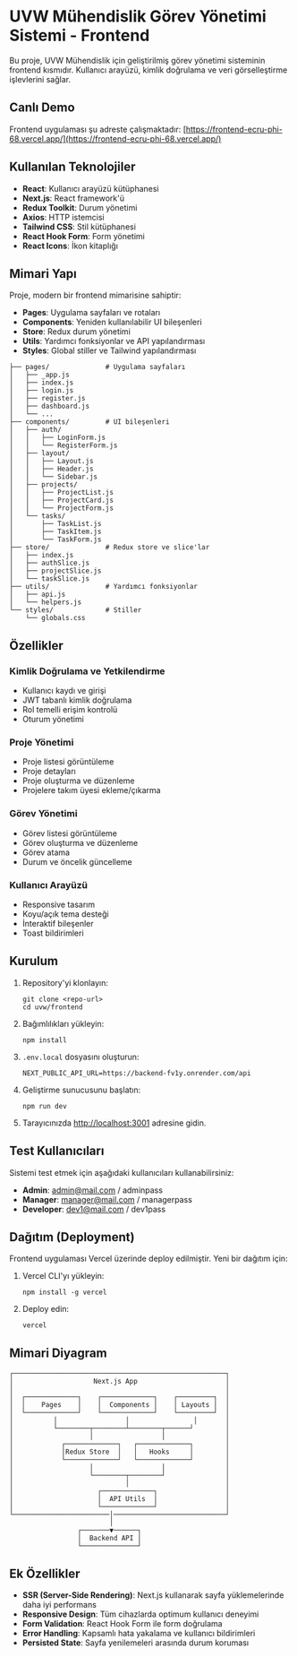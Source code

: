 # UVW Mühendislik Görev Yönetimi Sistemi - Frontend

Bu proje, UVW Mühendislik için geliştirilmiş görev yönetimi sisteminin frontend kısmıdır. Kullanıcı arayüzü, kimlik doğrulama ve veri görselleştirme işlevlerini sağlar.

## Canlı Demo

Frontend uygulaması şu adreste çalışmaktadır: [https://frontend-ecru-phi-68.vercel.app/](https://frontend-ecru-phi-68.vercel.app/)

## Kullanılan Teknolojiler

- **React**: Kullanıcı arayüzü kütüphanesi
- **Next.js**: React framework'ü
- **Redux Toolkit**: Durum yönetimi
- **Axios**: HTTP istemcisi
- **Tailwind CSS**: Stil kütüphanesi
- **React Hook Form**: Form yönetimi
- **React Icons**: İkon kitaplığı

## Mimari Yapı

Proje, modern bir frontend mimarisine sahiptir:

- **Pages**: Uygulama sayfaları ve rotaları
- **Components**: Yeniden kullanılabilir UI bileşenleri
- **Store**: Redux durum yönetimi
- **Utils**: Yardımcı fonksiyonlar ve API yapılandırması
- **Styles**: Global stiller ve Tailwind yapılandırması

```ascii
├── pages/              # Uygulama sayfaları
│   ├── _app.js
│   ├── index.js
│   ├── login.js
│   ├── register.js
│   ├── dashboard.js
│   └── ...
├── components/         # UI bileşenleri
│   ├── auth/
│   │   ├── LoginForm.js
│   │   └── RegisterForm.js
│   ├── layout/
│   │   ├── Layout.js
│   │   ├── Header.js
│   │   └── Sidebar.js
│   ├── projects/
│   │   ├── ProjectList.js
│   │   ├── ProjectCard.js
│   │   └── ProjectForm.js
│   └── tasks/
│       ├── TaskList.js
│       ├── TaskItem.js
│       └── TaskForm.js
├── store/              # Redux store ve slice'lar
│   ├── index.js
│   ├── authSlice.js
│   ├── projectSlice.js
│   └── taskSlice.js
├── utils/              # Yardımcı fonksiyonlar
│   ├── api.js
│   └── helpers.js
└── styles/             # Stiller
    └── globals.css
```

## Özellikler

### Kimlik Doğrulama ve Yetkilendirme
- Kullanıcı kaydı ve girişi
- JWT tabanlı kimlik doğrulama
- Rol temelli erişim kontrolü
- Oturum yönetimi

### Proje Yönetimi
- Proje listesi görüntüleme
- Proje detayları
- Proje oluşturma ve düzenleme
- Projelere takım üyesi ekleme/çıkarma

### Görev Yönetimi
- Görev listesi görüntüleme
- Görev oluşturma ve düzenleme
- Görev atama
- Durum ve öncelik güncelleme

### Kullanıcı Arayüzü
- Responsive tasarım
- Koyu/açık tema desteği
- İnteraktif bileşenler
- Toast bildirimleri

## Kurulum

1. Repository'yi klonlayın:
   ```
   git clone <repo-url>
   cd uvw/frontend
   ```

2. Bağımlılıkları yükleyin:
   ```
   npm install
   ```

3. `.env.local` dosyasını oluşturun:
   ```
   NEXT_PUBLIC_API_URL=https://backend-fv1y.onrender.com/api
   ```

4. Geliştirme sunucusunu başlatın:
   ```
   npm run dev
   ```

5. Tarayıcınızda [http://localhost:3001](http://localhost:3001) adresine gidin.

## Test Kullanıcıları

Sistemi test etmek için aşağıdaki kullanıcıları kullanabilirsiniz:

- **Admin**: admin@mail.com / adminpass
- **Manager**: manager@mail.com / managerpass
- **Developer**: dev1@mail.com / dev1pass

## Dağıtım (Deployment)

Frontend uygulaması Vercel üzerinde deploy edilmiştir. Yeni bir dağıtım için:

1. Vercel CLI'yı yükleyin:
   ```
   npm install -g vercel
   ```

2. Deploy edin:
   ```
   vercel
   ```

## Mimari Diyagram

```
┌─────────────────────────────────────────────────────┐
│                    Next.js App                      │
│                                                     │
│  ┌─────────────┐    ┌─────────────┐    ┌─────────┐  │
│  │    Pages    │    │  Components │    │ Layouts │  │
│  └─────────────┘    └─────────────┘    └─────────┘  │
│          │                 │                │       │
│          └────────┬────────┴────────┬──────┘        │
│                   │                 │               │
│            ┌─────────────┐   ┌─────────────┐        │
│            │Redux Store  │   │   Hooks     │        │
│            └─────────────┘   └─────────────┘        │
│                   │                 │               │
│                   └────────┬────────┘               │
│                            │                        │
│                     ┌─────────────┐                 │
│                     │  API Utils  │                 │
│                     └─────────────┘                 │
└────────────────────────│────────────────────────────┘
                         │
                 ┌───────▼──────┐
                 │  Backend API │
                 └──────────────┘
```

## Ek Özellikler

- **SSR (Server-Side Rendering)**: Next.js kullanarak sayfa yüklemelerinde daha iyi performans
- **Responsive Design**: Tüm cihazlarda optimum kullanıcı deneyimi
- **Form Validation**: React Hook Form ile form doğrulama
- **Error Handling**: Kapsamlı hata yakalama ve kullanıcı bildirimleri
- **Persisted State**: Sayfa yenilemeleri arasında durum koruması 